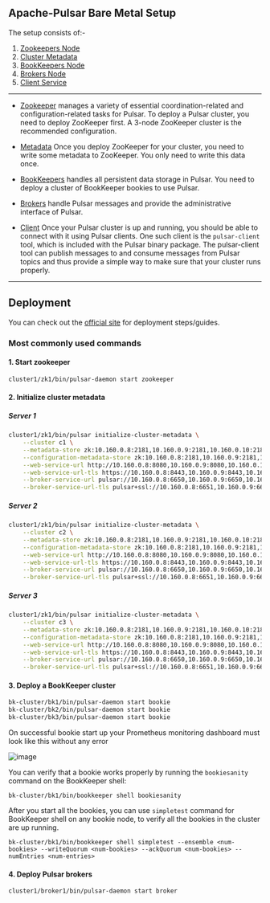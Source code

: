## Apache-Pulsar Bare Metal Setup

The setup consists of:-

1.  [Zookeepers Node](https://pulsar.apache.org/docs/2.11.x/deploy-bare-metal/#deploy-a-zookeeper-cluster)
2.  [Cluster Metadata](https://pulsar.apache.org/docs/2.11.x/deploy-bare-metal/#initialize-cluster-metadata)
3.  [BookKeepers Node](https://pulsar.apache.org/docs/2.11.x/deploy-bare-metal/#deploy-a-bookkeeper-cluster)
4.  [Brokers Node](https://pulsar.apache.org/docs/2.11.x/deploy-bare-metal/#deploy-pulsar-brokers)
5.  [Client Service](https://pulsar.apache.org/docs/2.11.x/deploy-bare-metal/#connect-to-the-running-cluster)

---

- [Zookeeper](https://zookeeper.apache.org/) manages a variety of essential coordination-related and configuration-related tasks for Pulsar. To deploy a Pulsar cluster, you need to deploy ZooKeeper first. A 3-node ZooKeeper cluster is the recommended configuration.

- [Metadata](https://pulsar.apache.org/docs/2.11.x/deploy-bare-metal/#initialize-cluster-metadata) Once you deploy ZooKeeper for your cluster, you need to write some metadata to ZooKeeper. You only need to write this data once.

- [BookKeepers](https://bookkeeper.apache.org/) handles all persistent data storage in Pulsar. You need to deploy a cluster of BookKeeper bookies to use Pulsar.

- [Brokers](https://pulsar.apache.org/docs/2.11.x/admin-api-brokers/) handle Pulsar messages and provide the administrative interface of Pulsar.

- [Client](https://pulsar.apache.org/docs/2.11.x/deploy-bare-metal/#connect-to-the-running-cluster) Once your Pulsar cluster is up and running, you should be able to connect with it using Pulsar clients. One such client is the `pulsar-client` tool, which is included with the Pulsar binary package. The pulsar-client tool can publish messages to and consume messages from Pulsar topics and thus provide a simple way to make sure that your cluster runs properly.

---

## Deployment

You can check out the [official site](https://pulsar.apache.org/docs/2.11.x/deploy-bare-metal/) for deployment steps/guides.

### Most commonly used commands

#### 1. Start zookeeper

```bash
cluster1/zk1/bin/pulsar-daemon start zookeeper
```

#### 2. Initialize cluster metadata <br>
##### Server 1 

```bash
cluster1/zk1/bin/pulsar initialize-cluster-metadata \
    --cluster c1 \
    --metadata-store zk:10.160.0.8:2181,10.160.0.9:2181,10.160.0.10:2181 \
    --configuration-metadata-store zk:10.160.0.8:2181,10.160.0.9:2181,10.160.0.10:2181 \
    --web-service-url http://10.160.0.8:8080,10.160.0.9:8080,10.160.0.10:8080 \
    --web-service-url-tls https://10.160.0.8:8443,10.160.0.9:8443,10.160.0.10:8443 \
    --broker-service-url pulsar://10.160.0.8:6650,10.160.0.9:6650,10.160.0.10:6650 \
    --broker-service-url-tls pulsar+ssl://10.160.0.8:6651,10.160.0.9:6651,10.160.0.10:6651
```
##### Server 2

```bash
cluster1/zk1/bin/pulsar initialize-cluster-metadata \
    --cluster c2 \
    --metadata-store zk:10.160.0.8:2181,10.160.0.9:2181,10.160.0.10:2181 \
    --configuration-metadata-store zk:10.160.0.8:2181,10.160.0.9:2181,10.160.0.10:2181 \
    --web-service-url http://10.160.0.8:8080,10.160.0.9:8080,10.160.0.10:8080 \
    --web-service-url-tls https://10.160.0.8:8443,10.160.0.9:8443,10.160.0.10:8443 \
    --broker-service-url pulsar://10.160.0.8:6650,10.160.0.9:6650,10.160.0.10:6650 \
    --broker-service-url-tls pulsar+ssl://10.160.0.8:6651,10.160.0.9:6651,10.160.0.10:6651
```
##### Server 3

```bash
cluster1/zk1/bin/pulsar initialize-cluster-metadata \
    --cluster c3 \
    --metadata-store zk:10.160.0.8:2181,10.160.0.9:2181,10.160.0.10:2181 \
    --configuration-metadata-store zk:10.160.0.8:2181,10.160.0.9:2181,10.160.0.10:2181 \
    --web-service-url http://10.160.0.8:8080,10.160.0.9:8080,10.160.0.10:8080 \
    --web-service-url-tls https://10.160.0.8:8443,10.160.0.9:8443,10.160.0.10:8443 \
    --broker-service-url pulsar://10.160.0.8:6650,10.160.0.9:6650,10.160.0.10:6650 \
    --broker-service-url-tls pulsar+ssl://10.160.0.8:6651,10.160.0.9:6651,10.160.0.10:6651
```
#### 3. Deploy a BookKeeper cluster
```bash
bk-cluster/bk1/bin/pulsar-daemon start bookie
bk-cluster/bk2/bin/pulsar-daemon start bookie
bk-cluster/bk3/bin/pulsar-daemon start bookie
```
On successful bookie start up your Prometheus monitoring dashboard must look like this without any error

![image](https://user-images.githubusercontent.com/3489735/216020985-72877bdb-77a6-458c-b7c7-51ce2f55a1ea.png)

You can verify that a bookie works properly by running the `bookiesanity` command on the BookKeeper shell:

```
bk-cluster/bk1/bin/bookkeeper shell bookiesanity
```

After you start all the bookies, you can use `simpletest` command for BookKeeper shell on any bookie node, to verify all the bookies in the cluster are up running.
```
bk-cluster/bk1/bin/bookkeeper shell simpletest --ensemble <num-bookies> --writeQuorum <num-bookies> --ackQuorum <num-bookies> --numEntries <num-entries>
```

#### 4. Deploy Pulsar brokers
```
cluster1/broker1/bin/pulsar-daemon start broker
```

